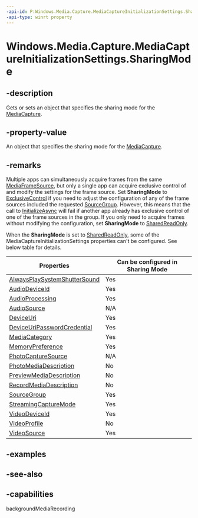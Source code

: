 ```yaml
---
-api-id: P:Windows.Media.Capture.MediaCaptureInitializationSettings.SharingMode
-api-type: winrt property
---
```


<!-- Property syntax
public Windows.Media.Capture.MediaCaptureSharingMode SharingMode { get;  set; }
-->

# Windows.Media.Capture.MediaCaptureInitializationSettings.SharingMode

## -description
Gets or sets an object that specifies the sharing mode for the [MediaCapture](mediacapture.md).

## -property-value
An object that specifies the sharing mode for the [MediaCapture](mediacapture.md).

## -remarks
Multiple apps can simultaneously acquire frames from the same [MediaFrameSource](../windows.media.capture.frames/mediaframesource.md), but only a single app can acquire exclusive control of and modify the settings for the frame source. Set **SharingMode** to [ExclusiveControl](mediacapturesharingmode.md) if you need to adjust the configuration of any of the frame sources included the requested [SourceGroup](mediacaptureinitializationsettings_sourcegroup.md). However, this means that the call to [InitializeAsync](mediacapture_initializeasync_315323248.md) will fail if another app already has exclusive control of one of the frame sources in the group. If you only need to acquire frames without modifying the configuration, set **SharingMode** to [SharedReadOnly](mediacapturesharingmode.md).

When the **SharingMode** is set to [SharedReadOnly](mediacapturesharingmode.md), some of the MediaCaptureInitializationSettings properties can't be configured. See below table for details.

| **Properties** | **Can be configured in Sharing Mode** |
|----------------|---------------------------------------|
| [AlwaysPlaySystemShutterSound](mediacaptureinitializationsettings_alwaysplaysystemshuttersound.md) | Yes |
| [AudioDeviceId](mediacaptureinitializationsettings_audiodeviceid.md) | Yes |
| [AudioProcessing](mediacaptureinitializationsettings_audioprocessing.md) | Yes |
| [AudioSource](mediacaptureinitializationsettings_audiosource.md) | N/A |
| [DeviceUri](mediacaptureinitializationsettings_deviceuri.md) | Yes |
| [DeviceUriPasswordCredential](mediacaptureinitializationsettings_deviceuripasswordcredential.md) | Yes |
| [MediaCategory](mediacaptureinitializationsettings_mediacategory.md) | Yes |
| [MemoryPreference](mediacaptureinitializationsettings_memorypreference.md) | Yes |
| [PhotoCaptureSource](mediacaptureinitializationsettings_photocapturesource.md) | N/A |
| [PhotoMediaDescription](mediacaptureinitializationsettings_photomediadescription.md) | No |
| [PreviewMediaDescription](mediacaptureinitializationsettings_previewmediadescription.md) | No |
| [RecordMediaDescription](mediacaptureinitializationsettings_recordmediadescription.md) | No |
| [SourceGroup](mediacaptureinitializationsettings_sourcegroup.md) | Yes |
| [StreamingCaptureMode](mediacaptureinitializationsettings_streamingcapturemode.md) | Yes |
| [VideoDeviceId](mediacaptureinitializationsettings_videodeviceid.md) | Yes |
| [VideoProfile](mediacaptureinitializationsettings_videoprofile.md) | No |
| [VideoSource](mediacaptureinitializationsettings_videosource.md) | Yes |

## -examples

## -see-also

## -capabilities
backgroundMediaRecording
